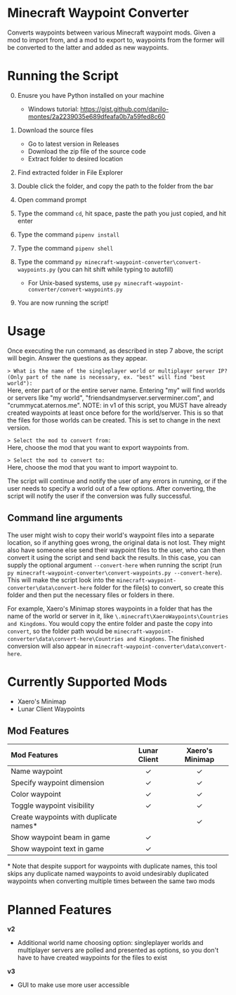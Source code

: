 # Minecraft Waypoint Converter
Converts waypoints between various Minecraft waypoint mods. Given a mod to import from, and a mod to export to, waypoints from the former will be converted to the latter and added as new waypoints.



# Running the Script
0. Enusre you have Python installed on your machine
    * Windows tutorial: https://gist.github.com/danilo-montes/2a2239035e689dfeafa0b7a59fed8c60

1. Download the source files
    * Go to latest version in Releases
    * Download the zip file of the source code
    * Extract folder to desired location

2. Find extracted folder in File Explorer

3. Double click the folder, and copy the path to the folder from the bar

4. Open command prompt

5. Type the command `cd`, hit space, paste the path you just copied, and hit enter

6. Type the command `pipenv install`

7. Type the command `pipenv shell`

8. Type the command `py minecraft-waypoint-converter\convert-waypoints.py` (you can hit shift while typing to autofill)
    * For Unix-based systems, use `py minecraft-waypoint-converter/convert-waypoints.py`

9. You are now running the script!


# Usage
Once executing the run command, as described in step 7 above, the script will begin. Answer the questions as they appear.

`> What is the name of the singleplayer world or multiplayer server IP? (Only part of the name is necessary, ex. "best" will find "best world"):` \
Here, enter part of or the entire server name. Entering "my" will find worlds or servers like "my world", "friendsandmyserver.serverminer.com", and "crummycat.aternos.me". 
NOTE: in v1 of this script, you MUST have already created waypoints at least once before for the world/server. This is so that the files for those worlds can be created. This is set to change in the next version.

`> Select the mod to convert from:` \
Here, choose the mod that you want to export waypoints from.

`> Select the mod to convert to:` \
Here, choose the mod that you want to import waypoint to.

The script will continue and notify the user of any errors in running, or if the user needs to specify a world out of a few options. After converting, the script will notify the user if the conversion was fully successful.

## Command line arguments
The user might wish to copy their world's waypoint files into a separate location, so if anything goes wrong, the original data is not lost. They might also have someone else send their waypoint files to the user, who can then convert it using the script and send back the results. In this case, you can supply the optional argument `--convert-here` when running the script (run `py minecraft-waypoint-converter\convert-waypoints.py --convert-here`). This will make the script look into the `minecraft-waypoint-converter\data\convert-here` folder for the file(s) to convert, so create this folder and then put the necessary files or folders in there.

For example, Xaero's Minimap stores waypoints in a folder that has the name of the world or server in it, like `\.minecraft\XaeroWaypoints\Countries and Kingdoms`. You would copy the entire folder and paste the copy into `convert`, so the folder path would be `minecraft-waypoint-converter\data\convert-here\Countries and Kingdoms`. The finished conversion will also appear in `minecraft-waypoint-converter\data\convert-here`.

# Currently Supported Mods
- Xaero's Minimap
- Lunar Client Waypoints


## Mod Features

| Mod Features                           | Lunar Client | Xaero's Minimap |
| :------------------------------------- | :----------: | :-------------: |
| Name waypoint                          | ✓            | ✓              |
| Specify waypoint dimension             | ✓            | ✓              |
| Color waypoint                         | ✓            | ✓              |
| Toggle waypoint visibility             | ✓            | ✓              |
| Create waypoints with duplicate names* |              | ✓              |
| Show waypoint beam in game             | ✓            |                |
| Show waypoint text in game             | ✓            |                |

\* Note that despite support for waypoints with duplicate names, this tool skips any duplicate named waypoints to avoid undesirably duplicated waypoints when converting multiple times between the same two mods

# Planned Features
__v2__
- Additional world name choosing option: singleplayer worlds and multiplayer servers are polled and presented as options, so you don't have to have created waypoints for the files to exist

__v3__
- GUI to make use more user accessible